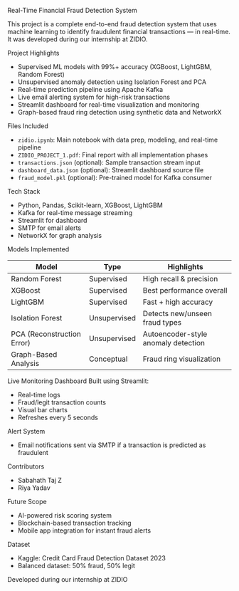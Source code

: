 Real-Time Financial Fraud Detection System

This project is a complete end-to-end fraud detection system that uses machine learning to identify fraudulent financial transactions — in real-time. It was developed during our internship at ZIDIO.

Project Highlights
- Supervised ML models with 99%+ accuracy (XGBoost, LightGBM, Random Forest)
- Unsupervised anomaly detection using Isolation Forest and PCA
- Real-time prediction pipeline using Apache Kafka
- Live email alerting system for high-risk transactions
- Streamlit dashboard for real-time visualization and monitoring
- Graph-based fraud ring detection using synthetic data and NetworkX

Files Included
- `zidio.ipynb`: Main notebook with data prep, modeling, and real-time pipeline
- `ZIDIO_PROJECT_1.pdf`: Final report with all implementation phases
- `transactions.json` (optional): Sample transaction stream input
- `dashboard_data.json` (optional): Streamlit dashboard source file
- `fraud_model.pkl` (optional): Pre-trained model for Kafka consumer

Tech Stack
- Python, Pandas, Scikit-learn, XGBoost, LightGBM
- Kafka for real-time message streaming
- Streamlit for dashboard
- SMTP for email alerts
- NetworkX for graph analysis

Models Implemented

| Model              | Type          | Highlights                      |
|-------------------|---------------|----------------------------------|
| Random Forest      | Supervised    | High recall & precision         |
| XGBoost            | Supervised    | Best performance overall        |
| LightGBM           | Supervised    | Fast + high accuracy            |
| Isolation Forest   | Unsupervised  | Detects new/unseen fraud types  |
| PCA (Reconstruction Error) | Unsupervised  | Autoencoder-style anomaly detection |
| Graph-Based Analysis | Conceptual  | Fraud ring visualization        |

Live Monitoring Dashboard
Built using Streamlit:
- Real-time logs
- Fraud/legit transaction counts
- Visual bar charts
- Refreshes every 5 seconds

Alert System
- Email notifications sent via SMTP if a transaction is predicted as fraudulent

Contributors
- Sabahath Taj Z
- Riya Yadav

Future Scope
- AI-powered risk scoring system
- Blockchain-based transaction tracking
- Mobile app integration for instant fraud alerts

Dataset
- Kaggle: Credit Card Fraud Detection Dataset 2023
- Balanced dataset: 50% fraud, 50% legit

Developed during our internship at ZIDIO
